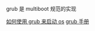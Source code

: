 grub 是 multiboot 规范的实现

[如何使用 grub 来启动 os](https://wiki.osdev.org/Bare_Bones#Booting_the_Operating_System)
[grub 手册](https://www.gnu.org/software/grub/manual/grub/grub.html#Loading-an-operating-system-directly)